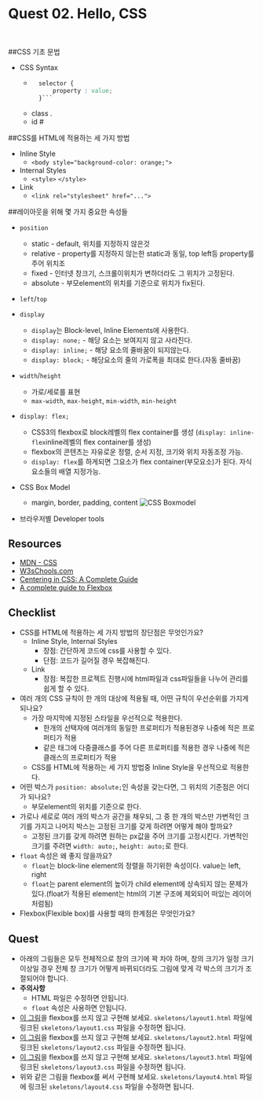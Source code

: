 # Quest 02. Hello, CSS
<br>

##CSS 기초 문법
* CSS Syntax
	* ```CSS
		selector { 
			property : value;
		}```
	* class .
	* id #

##CSS를 HTML에 적용하는 세 가지 방법
* Inline Style 
  * `<body style="background-color: orange;">`
* Internal Styles 
  * `<style>` `</style>` 
* Link 
  * `<link rel="stylesheet" href="...">`

##레이아웃을 위해 몇 가지 중요한 속성들
  * `position`
    * static - default, 위치를 지정하지 않은것
    * relative - property를 지정하지 않는한 static과 동일, top left등 property를 주어 위치조
    * fixed - 인터넷 창크기, 스크롤이위치가 변하더라도 그 위치가 고정된다.
    * absolute - 부모element의 위치를 기준으로 위치가 fix된다. 
  * `left`/`top`
  * `display`
	  * `display`는 Block-level, Inline Elements에 사용한다.
	  * `display: none;` - 해당 요소는 보여지지 않고 사라진다.
	  * `display: inline;` - 해당 요소의 줄바꿈이 되지않는다.
      * `display: block;` - 해당요소의 줄의 가로폭을 최대로 한다.(자동 줄바꿈)
      
  * `width`/`height`
	  * 가로/세로를 표현
	  * `max-width`, `max-height`, `min-width`, `min-height`
  * `display: flex;`
	  * CSS3의 flexbox로 block레벨의 flex container를 생성 (`display: inline-flex`inline레벨의 flex container를 생성)
	  * flexbox의 콘텐츠는 자유로운 정렬, 순서 지정, 크기와 위치 자동조정 가능.
      * `display: flex`를 하게되면 그요소가 flex container(부모요소)가 된다. 자식요소들의 배열 지정가능.

  * CSS Box Model
	  * margin, border, padding, content
![CSS Boxmodel](http://postfiles3.naver.net/20151113_2/kyuchang90_1447406426196U5jn8_PNG/%BD%BA%C5%A9%B8%B0%BC%A6_2015-11-13_%BF%C0%C8%C4_6.19.20.png?type=w2)

* 브라우저별 Developer tools

## Resources
* [MDN - CSS](https://developer.mozilla.org/ko/docs/Web/CSS)
* [W3sChools.com](http://www.w3schools.com/css/default.asp)
* [Centering in CSS: A Complete Guide](https://css-tricks.com/centering-css-complete-guide/)
* [A complete guide to Flexbox](https://css-tricks.com/snippets/css/a-guide-to-flexbox/)

## Checklist
* CSS를 HTML에 적용하는 세 가지 방법의 장단점은 무엇인가요?
	* Inline Style, Internal Styles
		* 장점: 간단하게 코드에 css를 사용할 수 있다.
		* 단점: 코드가 길어질 경우 복잡해진다. 
 	* Link 
	 	* 장점: 복잡한 프로젝트 진행시에 html파일과 css파일들을 나누어 관리를 쉽게 할 수 있다.
* 여러 개의 CSS 규칙이 한 개의 대상에 적용될 때, 어떤 규칙이 우선순위를 가지게 되나요?
	* 가장 마지막에 지정된 스타일을 우선적으로 적용한다.
		* 한개의 선택자에 여러개의 동일한 프로퍼티가 적용된경우 나중에 적은 프로퍼티가 적용
		* 같은 태그에 다중클래스를 주어 다른 프로퍼티를 적용한 경우 나중에 적은 클래스의 프로퍼티가  적용
	* CSS를 HTML에 적용하는 세 가지 방법중 Inline Style을 우선적으로 적용한다.
* 어떤 박스가 `position: absolute;`인 속성을 갖는다면, 그 위치의 기준점은 어디가 되나요?
	* 부모element의 위치를 기준으로 한다.
* 가로나 세로로 여러 개의 박스가 공간을 채우되, 그 중 한 개의 박스만 가변적인 크기를 가지고 나머지 박스는 고정된 크기를 갖게 하려면 어떻게 해야 할까요?
	* 고정된 크기를 갖게 하려면 원하는 px값을 주어 크기를 고정시킨다. 가변적인 크기를 주려면 `width: auto;`, `height: auto;`로 한다. 
* `float` 속성은 왜 좋지 않을까요?
	* `float`는 block-line element의 정렬을 하기위한 속성이다. value는 left, right
	* `float`는 parent element의 높이가 child element에 상속되지 않는 문제가 있다.(float가 적용된 element는 html의 기본 구조에 제외되어 떠있는 레이어 처럼됨)
* Flexbox(Flexible box)를 사용할 때의 한계점은 무엇인가요?


## Quest
* 아래의 그림들은 모두 전체적으로 창의 크기에 꽉 차야 하며, 창의 크기가 일정 크기 이상일 경우 전체 창 크기가 어떻게 바뀌되더라도 그림에 맞게 각 박스의 크기가 조절되어야 합니다.
* **주의사항**
  * HTML 파일은 수정하면 안됩니다.
  * `float` 속성은 사용하면 안됩니다.
* [이 그림](layout1.png)을 flexbox를 쓰지 않고 구현해 보세요. `skeletons/layout1.html` 파일에 링크된 `skeletons/layout1.css` 파일을 수정하면 됩니다.
* [이 그림](layout2.png)을 flexbox를 쓰지 않고 구현해 보세요. `skeletons/layout2.html` 파일에 링크된 `skeletons/layout2.css` 파일을 수정하면 됩니다.
* [이 그림](layout3.png)을 flexbox를 쓰지 않고 구현해 보세요. `skeletons/layout3.html` 파일에 링크된 `skeletons/layout3.css` 파일을 수정하면 됩니다.
* 위와 같은 그림을 flexbox를 써서 구현해 보세요. `skeletons/layout4.html` 파일에 링크된 `skeletons/layout4.css` 파일을 수정하면 됩니다.
